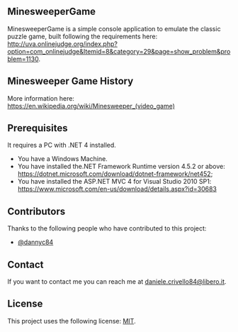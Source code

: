 ## MinesweeperGame

MinesweeperGame is a simple console application to emulate the classic puzzle game, built following the requirements here: http://uva.onlinejudge.org/index.php?option=com_onlinejudge&Itemid=8&category=29&page=show_problem&problem=1130.

## Minesweeper Game History

More information here: https://en.wikipedia.org/wiki/Minesweeper_(video_game)

## Prerequisites

It requires a PC with .NET 4 installed.
* You have a Windows Machine.
* You have installed the.NET Framework  Runtime version 4.5.2 or above: https://dotnet.microsoft.com/download/dotnet-framework/net452;
* You have installed the ASP.NET MVC 4 for Visual Studio 2010 SP1: https://www.microsoft.com/en-us/download/details.aspx?id=30683

## Contributors

Thanks to the following people who have contributed to this project:

* [@dannyc84](https://github.com/dannyc84)

## Contact

If you want to contact me you can reach me at daniele.crivello84@libero.it.

## License

This project uses the following license: [MIT](LICENSE.md).
